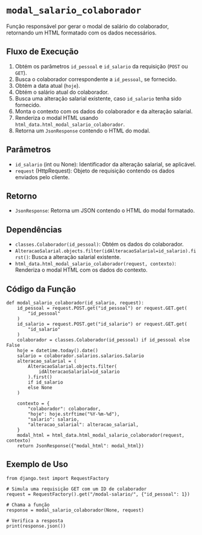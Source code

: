 # `modal_salario_colaborador`

Função responsável por gerar o modal de salário do colaborador, retornando um HTML formatado com os dados necessários.

## Fluxo de Execução

1. Obtém os parâmetros `id_pessoal` e `id_salario` da requisição (`POST` ou `GET`).
2. Busca o colaborador correspondente a `id_pessoal`, se fornecido.
3. Obtém a data atual (`hoje`).
4. Obtém o salário atual do colaborador.
5. Busca uma alteração salarial existente, caso `id_salario` tenha sido fornecido.
6. Monta o contexto com os dados do colaborador e da alteração salarial.
7. Renderiza o modal HTML usando `html_data.html_modal_salario_colaborador`.
8. Retorna um `JsonResponse` contendo o HTML do modal.

## Parâmetros

- `id_salario` (int ou None): Identificador da alteração salarial, se aplicável.
- `request` (HttpRequest): Objeto de requisição contendo os dados enviados pelo cliente.

## Retorno

- `JsonResponse`: Retorna um JSON contendo o HTML do modal formatado.

## Dependências

- `classes.Colaborador(id_pessoal)`: Obtém os dados do colaborador.
- `AlteracaoSalarial.objects.filter(idAlteracaoSalarial=id_salario).first()`: Busca a alteração salarial existente.
- `html_data.html_modal_salario_colaborador(request, contexto)`: Renderiza o modal HTML com os dados do contexto.

## Código da Função

```{py3 linenums="1"}
def modal_salario_colaborador(id_salario, request):
    id_pessoal = request.POST.get("id_pessoal") or request.GET.get(
        "id_pessoal"
    )
    id_salario = request.POST.get("id_salario") or request.GET.get(
        "id_salario"
    )
    colaborador = classes.Colaborador(id_pessoal) if id_pessoal else False
    hoje = datetime.today().date()
    salario = colaborador.salarios.salarios.Salario
    alteracao_salarial = (
        AlteracaoSalarial.objects.filter(
            idAlteracaoSalarial=id_salario
        ).first()
        if id_salario
        else None
    )

    contexto = {
        "colaborador": colaborador,
        "hoje": hoje.strftime("%Y-%m-%d"),
        "salario": salario,
        "alteracao_salarial": alteracao_salarial,
    }
    modal_html = html_data.html_modal_salario_colaborador(request, contexto)
    return JsonResponse({"modal_html": modal_html})
```

## Exemplo de Uso

```{py3 linenums="1"}
from django.test import RequestFactory

# Simula uma requisição GET com um ID de colaborador
request = RequestFactory().get("/modal-salario/", {"id_pessoal": 1})

# Chama a função
response = modal_salario_colaborador(None, request)

# Verifica a resposta
print(response.json())
```

